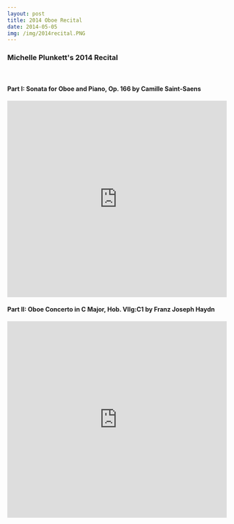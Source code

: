 ```yaml
---
layout: post
title: 2014 Oboe Recital
date: 2014-05-05
img: /img/2014recital.PNG
---
```


### Michelle Plunkett's 2014 Recital  

<br/>

#### Part I: Sonata for Oboe and Piano, Op. 166 by Camille Saint-Saens  

<iframe width="100%" height="450" src="https://www.youtube.com/embed/IBM7qktLykM" frameborder="0" allowfullscreen></iframe>

<br/>

#### Part II: Oboe Concerto in C Major, Hob. VIIg:C1 by Franz Joseph Haydn  

<iframe width="100%" height="450" src="https://www.youtube.com/embed/yI-CM37YHuE" frameborder="0" allowfullscreen></iframe>
